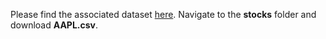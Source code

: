 Please find the associated dataset [here](https://www.kaggle.com/datasets/jacksoncrow/stock-market-dataset). Navigate to the **stocks** folder and download **AAPL.csv**.
